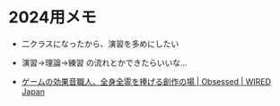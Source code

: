 # 2024用メモ
- 二クラスになったから、演習を多めにしたい
- 演習->理論->練習 の流れとかできたらいいな...

- [ゲームの効果音職人、全身全霊を捧げる創作の場 | Obsessed | WIRED Japan](https://www.youtube.com/watch?v=ZKM8CyrOP4g)
